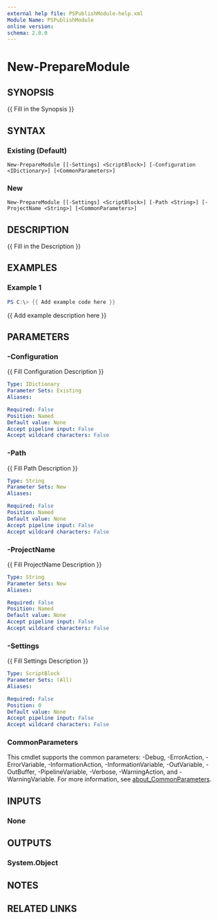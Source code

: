 ```yaml
---
external help file: PSPublishModule-help.xml
Module Name: PSPublishModule
online version:
schema: 2.0.0
---
```


# New-PrepareModule

## SYNOPSIS
{{ Fill in the Synopsis }}

## SYNTAX

### Existing (Default)
```
New-PrepareModule [[-Settings] <ScriptBlock>] [-Configuration <IDictionary>] [<CommonParameters>]
```

### New
```
New-PrepareModule [[-Settings] <ScriptBlock>] [-Path <String>] [-ProjectName <String>] [<CommonParameters>]
```

## DESCRIPTION
{{ Fill in the Description }}

## EXAMPLES

### Example 1
```powershell
PS C:\> {{ Add example code here }}
```

{{ Add example description here }}

## PARAMETERS

### -Configuration
{{ Fill Configuration Description }}

```yaml
Type: IDictionary
Parameter Sets: Existing
Aliases:

Required: False
Position: Named
Default value: None
Accept pipeline input: False
Accept wildcard characters: False
```

### -Path
{{ Fill Path Description }}

```yaml
Type: String
Parameter Sets: New
Aliases:

Required: False
Position: Named
Default value: None
Accept pipeline input: False
Accept wildcard characters: False
```

### -ProjectName
{{ Fill ProjectName Description }}

```yaml
Type: String
Parameter Sets: New
Aliases:

Required: False
Position: Named
Default value: None
Accept pipeline input: False
Accept wildcard characters: False
```

### -Settings
{{ Fill Settings Description }}

```yaml
Type: ScriptBlock
Parameter Sets: (All)
Aliases:

Required: False
Position: 0
Default value: None
Accept pipeline input: False
Accept wildcard characters: False
```

### CommonParameters
This cmdlet supports the common parameters: -Debug, -ErrorAction, -ErrorVariable, -InformationAction, -InformationVariable, -OutVariable, -OutBuffer, -PipelineVariable, -Verbose, -WarningAction, and -WarningVariable. For more information, see [about_CommonParameters](http://go.microsoft.com/fwlink/?LinkID=113216).

## INPUTS

### None

## OUTPUTS

### System.Object
## NOTES

## RELATED LINKS
